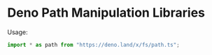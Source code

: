 # Deno Path Manipulation Libraries

Usage:

```ts
import * as path from "https://deno.land/x/fs/path.ts";
```

